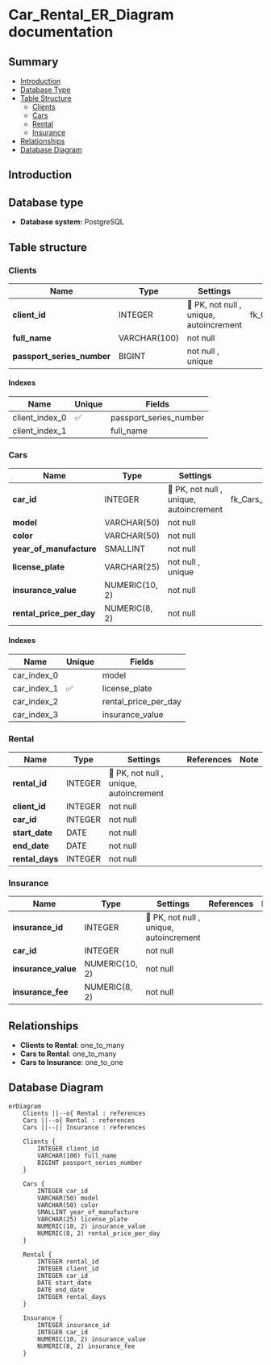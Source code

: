 # Car_Rental_ER_Diagram documentation
## Summary

- [Introduction](#introduction)
- [Database Type](#database-type)
- [Table Structure](#table-structure)
	- [Clients](#Clients)
	- [Cars](#Cars)
	- [Rental](#Rental)
	- [Insurance](#Insurance)
- [Relationships](#relationships)
- [Database Diagram](#database-Diagram)

## Introduction

## Database type

- **Database system:** PostgreSQL
## Table structure

### Clients

| Name        | Type          | Settings                      | References                    | Note                           |
|-------------|---------------|-------------------------------|-------------------------------|--------------------------------|
| **client_id** | INTEGER | 🔑 PK, not null , unique, autoincrement | fk_Clients_client_id_Rental | |
| **full_name** | VARCHAR(100) | not null  |  | |
| **passport_series_number** | BIGINT | not null , unique |  | | 


#### Indexes
| Name | Unique | Fields |
|------|--------|--------|
| client_index_0 | ✅ | passport_series_number |
| client_index_1 |  | full_name |
### Cars

| Name        | Type          | Settings                      | References                    | Note                           |
|-------------|---------------|-------------------------------|-------------------------------|--------------------------------|
| **car_id** | INTEGER | 🔑 PK, not null , unique, autoincrement | fk_Cars_car_id_Rental,fk_Cars_car_id_Insurance | |
| **model** | VARCHAR(50) | not null  |  | |
| **color** | VARCHAR(50) | not null  |  | |
| **year_of_manufacture** | SMALLINT | not null  |  | |
| **license_plate** | VARCHAR(25) | not null , unique |  | |
| **insurance_value** | NUMERIC(10, 2) | not null  |  | |
| **rental_price_per_day** | NUMERIC(8, 2) | not null  |  | | 


#### Indexes
| Name | Unique | Fields |
|------|--------|--------|
| car_index_0 |  | model |
| car_index_1 | ✅ | license_plate |
| car_index_2 |  | rental_price_per_day |
| car_index_3 |  | insurance_value |
### Rental

| Name        | Type          | Settings                      | References                    | Note                           |
|-------------|---------------|-------------------------------|-------------------------------|--------------------------------|
| **rental_id** | INTEGER | 🔑 PK, not null , unique, autoincrement |  | |
| **client_id** | INTEGER | not null  |  | |
| **car_id** | INTEGER | not null  |  | |
| **start_date** | DATE | not null  |  | |
| **end_date** | DATE | not null  |  | |
| **rental_days** | INTEGER | not null  |  | | 


### Insurance

| Name        | Type          | Settings                      | References                    | Note                           |
|-------------|---------------|-------------------------------|-------------------------------|--------------------------------|
| **insurance_id** | INTEGER | 🔑 PK, not null , unique, autoincrement |  | |
| **car_id** | INTEGER | not null  |  | |
| **insurance_value** | NUMERIC(10, 2) | not null  |  | |
| **insurance_fee** | NUMERIC(8, 2) | not null  |  | | 


## Relationships

- **Clients to Rental**: one_to_many
- **Cars to Rental**: one_to_many
- **Cars to Insurance**: one_to_one

## Database Diagram

```mermaid
erDiagram
	Clients ||--o{ Rental : references
	Cars ||--o{ Rental : references
	Cars ||--|| Insurance : references

	Clients {
		INTEGER client_id
		VARCHAR(100) full_name
		BIGINT passport_series_number
	}

	Cars {
		INTEGER car_id
		VARCHAR(50) model
		VARCHAR(50) color
		SMALLINT year_of_manufacture
		VARCHAR(25) license_plate
		NUMERIC(10, 2) insurance_value
		NUMERIC(8, 2) rental_price_per_day
	}

	Rental {
		INTEGER rental_id
		INTEGER client_id
		INTEGER car_id
		DATE start_date
		DATE end_date
		INTEGER rental_days
	}

	Insurance {
		INTEGER insurance_id
		INTEGER car_id
		NUMERIC(10, 2) insurance_value
		NUMERIC(8, 2) insurance_fee
	}
```